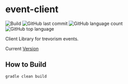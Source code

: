 # event-client
![Build](https://github.com/trevorism/event-client/actions/workflows/build.yml/badge.svg)
![GitHub last commit](https://img.shields.io/github/last-commit/trevorism/event-client)
![GitHub language count](https://img.shields.io/github/languages/count/trevorism/event-client)
![GitHub top language](https://img.shields.io/github/languages/top/trevorism/event-client)

Client Library for trevorism events.

Current [Version](https://github.com/trevorism/event-client/releases/latest)

## How to Build
`gradle clean build`
